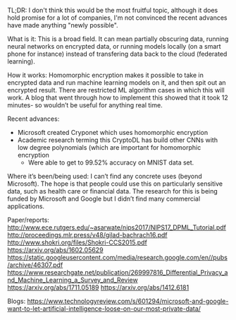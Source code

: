 TL;DR: I don't think this would be the most fruitful topic, although it does hold promise for a lot of companies, I'm not convinced the recent advances have made anything "newly possible".

What is it: This is a broad field.  It can mean partially obscuring data, running neural networks on encrypted data, or running models locally (on a smart phone for instance) instead of transfering data back to the cloud (federated learning).  

How it works: 
Homomorphic encryption makes it possible to take in encrypted data and run machine learning models on it, and then spit out an encrypted result.  There are restricted ML algorithm cases in which this will work.  A blog that went through how to implement this showed that it took 12 minutes- so wouldn’t be useful for anything real time.  

Recent advances:
- Microsoft created Cryponet which uses homomorphic encryption
- Academic research terming this CryptoDL has build other CNNs with low degree polynomials (which are important for homomorphic encryption
  - Were able to get to 99.52% accuracy on MNIST data set.

Where it’s been/being used:
I can’t find any concrete uses (beyond Microsoft).  The hope is that people could use this on particularly sensitive data, such as health care or financial data.  The research for this is being funded by Microsoft and Google but I didn’t find many commercial applications.

Paper/reports:
http://www.ece.rutgers.edu/~asarwate/nips2017/NIPS17_DPML_Tutorial.pdf
http://proceedings.mlr.press/v48/gilad-bachrach16.pdf
http://www.shokri.org/files/Shokri-CCS2015.pdf
https://arxiv.org/abs/1602.05629
https://static.googleusercontent.com/media/research.google.com/en//pubs/archive/46307.pdf
https://www.researchgate.net/publication/269997816_Differential_Privacy_and_Machine_Learning_a_Survey_and_Review
https://arxiv.org/abs/1711.05189
https://arxiv.org/abs/1412.6181

Blogs:
https://www.technologyreview.com/s/601294/microsoft-and-google-want-to-let-artificial-intelligence-loose-on-our-most-private-data/


